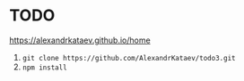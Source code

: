 # TODO

https://alexandrkataev.github.io/home

1. `git clone https://github.com/AlexandrKataev/todo3.git`
2. `npm install`
